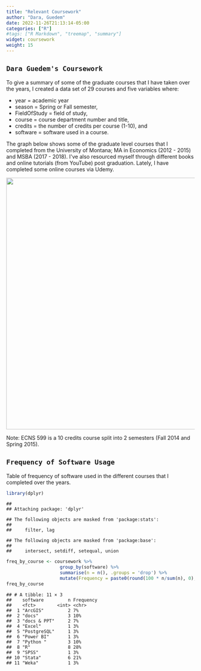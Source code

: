 ```yaml
---
title: "Relevant Coursework"
author: "Dara, Guedem"
date: 2022-11-26T21:13:14-05:00
categories: ["R"]
#tags: ["R Markdown", "treemap", "summary"]
widget: coursework
weight: 15
---
```




## `Dara Guedem's Coursework`

To give a summary of some of the graduate courses that I have taken over the years, I created a data set of 29 courses and five variables where: 

  - year = academic year
  - season = Spring or Fall semester, 
  - FieldOfStudy = field of study, 
  - course = course department number and title, 
  - credits = the number of credits per course (1-10), and 
  - software = software used in a course. 
  
The graph below shows some of the graduate level courses that I completed from the University of Montana; MA in Economics (2012 - 2015) and MSBA (2017 - 2018). I've also resourced myself through different books and online tutorials (from YouTube) post graduation. Lately, I have completed some online courses via Udemy.



<img src="{{< blogdown/postref >}}index_files/figure-html/load dataset-1.png" width="672" />

Note: ECNS 599 is a 10 credits course split into 2 semesters (Fall 2014 and Spring 2015). 

## `Frequency of Software Usage`
Table of frequency of software used in the different courses that I completed over the years. 


```r
library(dplyr)
```

```
## 
## Attaching package: 'dplyr'
```

```
## The following objects are masked from 'package:stats':
## 
##     filter, lag
```

```
## The following objects are masked from 'package:base':
## 
##     intersect, setdiff, setequal, union
```

```r
freq_by_course <- coursework %>%
                    group_by(software) %>%
                    summarise(n = n(), .groups = 'drop') %>%
                    mutate(Frequency = paste0(round(100 * n/sum(n), 0), '%'))
freq_by_course
```

```
## # A tibble: 11 × 3
##    software         n Frequency
##    <fct>        <int> <chr>    
##  1 "ArcGIS"         2 7%       
##  2 "docs"           3 10%      
##  3 "docs & PPT"     2 7%       
##  4 "Excel"          1 3%       
##  5 "PostgreSQL"     1 3%       
##  6 "Power BI"       1 3%       
##  7 "Python "        3 10%      
##  8 "R"              8 28%      
##  9 "SPSS"           1 3%       
## 10 "Stata"          6 21%      
## 11 "Weka"           1 3%
```

